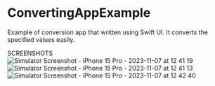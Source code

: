 # ConvertingAppExample
Example of conversion app that written using Swift UI. It converts the specified values easily.

SCREENSHOTS
![Simulator Screenshot - iPhone 15 Pro - 2023-11-07 at 12 41 19](https://github.com/sumeyraltas/ConvertingAppExample/assets/74320640/52dcb4a3-7a79-46e6-b65c-e811f23c5860)
![Simulator Screenshot - iPhone 15 Pro - 2023-11-07 at 12 41 13](https://github.com/sumeyraltas/ConvertingAppExample/assets/74320640/6c3a4c83-3af6-493b-b304-70279960a8c1)
![Simulator Screenshot - iPhone 15 Pro - 2023-11-07 at 12 42 40](https://github.com/sumeyraltas/ConvertingAppExample/assets/74320640/c669c9a3-1c24-453f-a785-6375e3bf0100)
